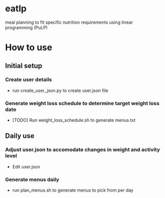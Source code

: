 # eatlp
meal planning to fit specific nutrition requirements using linear programming (PuLP)

# How to use

## Initial setup

### Create user details
* run create_user_json.py to create user.json file

### Generate weight loss schedule to determine target weight loss date
* [TODO] Run weight_loss_schedule.sh to generate menus.txt

## Daily use
### Adjust user.json to accomodate changes in weight and activity level
* Edit user.json

### Generate menus daily
* run plan_menus.sh to generate menus to pick from per day

